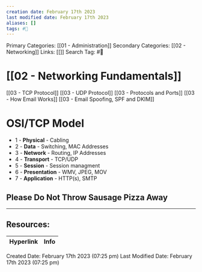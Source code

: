 ```yaml
---
creation date: February 17th 2023
last modified date: February 17th 2023
aliases: []
tags: #📖
---
```


Primary Categories: [[01 - Administration]] 
Secondary Categories: [[02 - Networking]] 
Links: [[]] 
Search Tag: #📖  

# [[02 - Networking Fundamentals]]  

[[03 - TCP Protocol]]
[[03 - UDP Protocol]]
[[03 - Protocols and Ports]]
[[03 - How Email Works]]
[[03 - Email Spoofing, SPF and DKIM]]

# OSI/TCP Model

- 1 - **Physical** - Cabling
- 2 - **Data** - Switching, MAC Addresses
- 3 - **Network** - Routing, IP Addresses
- 4 - **Transport** - TCP/UDP
- 5 - **Session** - Session managment
- 6 - **Presentation** - WMV, JPEG, MOV
- 7 - **Application** - HTTP(s), SMTP

## Please Do Not Throw Sausage Pizza Away



___

## Resources:

| Hyperlink | Info |
| --------- | ---- |


Created Date: February 17th 2023 (07:25 pm) 
Last Modified Date: February 17th 2023 (07:25 pm)
